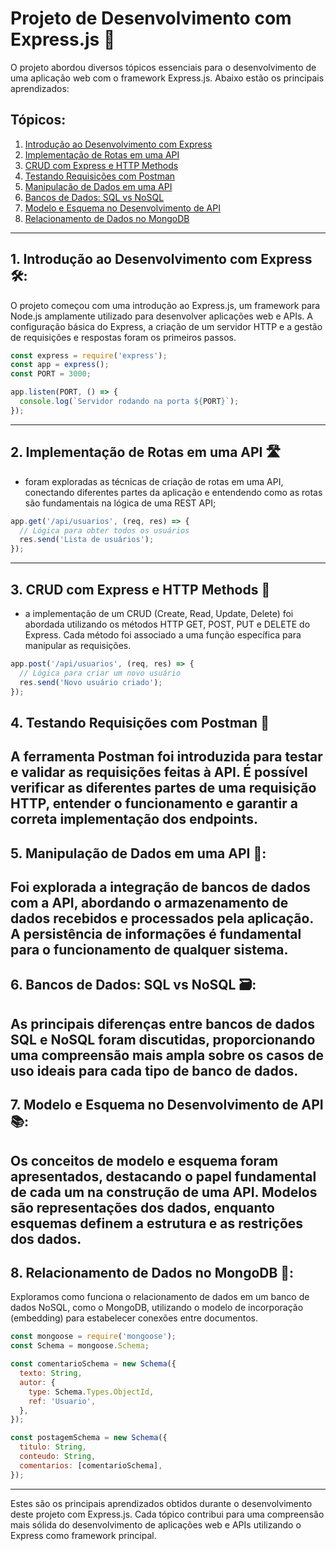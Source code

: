# Projeto de Desenvolvimento com Express.js 🚀

O projeto abordou diversos tópicos essenciais para o desenvolvimento de uma aplicação web com o framework Express.js. Abaixo estão os principais aprendizados:

## Tópicos:
1. [Introdução ao Desenvolvimento com Express](#1-introdução-ao-desenvolvimento-com-express)
2. [Implementação de Rotas em uma API](#2-implementação-de-rotas-em-uma-api)
3. [CRUD com Express e HTTP Methods](#3-crud-com-express-e-http-methods)
4. [Testando Requisições com Postman](#4-testando-requisições-com-postman)
5. [Manipulação de Dados em uma API](#5-manipulação-de-dados-em-uma-api)
6. [Bancos de Dados: SQL vs NoSQL](#6-bancos-de-dados-sql-vs-nosql)
7. [Modelo e Esquema no Desenvolvimento de API](#7-modelo-e-esquema-no-desenvolvimento-de-api)
8. [Relacionamento de Dados no MongoDB](#8-relacionamento-de-dados-no-mongodb)

---

## 1. Introdução ao Desenvolvimento com Express 🛠️:

O projeto começou com uma introdução ao Express.js, um framework para Node.js amplamente utilizado para desenvolver aplicações web e APIs. A configuração básica do Express, a criação de um servidor HTTP e a gestão de requisições e respostas foram os primeiros passos.

~~~javascript
const express = require('express');
const app = express();
const PORT = 3000;

app.listen(PORT, () => {
  console.log(`Servidor rodando na porta ${PORT}`);
});
~~~
---

## 2. Implementação de Rotas em uma API 🛣️
- foram exploradas as técnicas de criação de rotas em uma API, conectando diferentes partes da aplicação e entendendo como as rotas são fundamentais na lógica de uma REST API;
~~~javascript 
app.get('/api/usuarios', (req, res) => {
  // Lógica para obter todos os usuários
  res.send('Lista de usuários');
});
~~~
---

## 3. CRUD com Express e HTTP Methods 📝
- a implementação de um CRUD (Create, Read, Update, Delete) foi abordada utilizando os métodos HTTP GET, POST, PUT e DELETE do Express. Cada método foi associado a uma função específica para manipular as requisições.
~~~javascript 
app.post('/api/usuarios', (req, res) => {
  // Lógica para criar um novo usuário
  res.send('Novo usuário criado');
});
~~~

## 4. Testando Requisições com Postman 🧪
A ferramenta Postman foi introduzida para testar e validar as requisições feitas à API. É possível verificar as diferentes partes de uma requisição HTTP, entender o funcionamento e garantir a correta implementação dos endpoints.
---

## 5. Manipulação de Dados em uma API 🔄:
Foi explorada a integração de bancos de dados com a API, abordando o armazenamento de dados recebidos e processados pela aplicação. A persistência de informações é fundamental para o funcionamento de qualquer sistema.
---

## 6. Bancos de Dados: SQL vs NoSQL 🗃️:
As principais diferenças entre bancos de dados SQL e NoSQL foram discutidas, proporcionando uma compreensão mais ampla sobre os casos de uso ideais para cada tipo de banco de dados.
---

## 7. Modelo e Esquema no Desenvolvimento de API 📚:
Os conceitos de modelo e esquema foram apresentados, destacando o papel fundamental de cada um na construção de uma API. Modelos são representações dos dados, enquanto esquemas definem a estrutura e as restrições dos dados.
---

## 8. Relacionamento de Dados no MongoDB 🔄:
Exploramos como funciona o relacionamento de dados em um banco de dados NoSQL, como o MongoDB, utilizando o modelo de incorporação (embedding) para estabelecer conexões entre documentos.
~~~javascript
const mongoose = require('mongoose');
const Schema = mongoose.Schema;

const comentarioSchema = new Schema({
  texto: String,
  autor: {
    type: Schema.Types.ObjectId,
    ref: 'Usuario',
  },
});

const postagemSchema = new Schema({
  titulo: String,
  conteudo: String,
  comentarios: [comentarioSchema],
});
~~~
---
Estes são os principais aprendizados obtidos durante o desenvolvimento deste projeto com Express.js. Cada tópico contribui para uma compreensão mais sólida do desenvolvimento de aplicações web e APIs utilizando o Express como framework principal.
